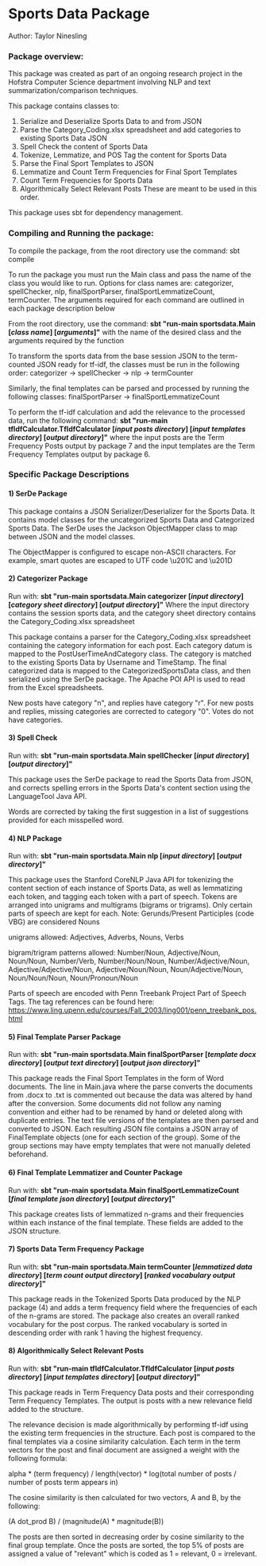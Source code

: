 # Sports Data Package #



Author: Taylor Ninesling

### Package overview: ###
This package was created as part of an ongoing research project in the Hofstra
Computer Science department involving NLP and text summarization/comparison
techniques.

This package contains classes to:
1) Serialize and Deserialize Sports Data to and from JSON
2) Parse the Category_Coding.xlsx spreadsheet and add categories to existing
Sports Data JSON
3) Spell Check the content of Sports Data
4) Tokenize, Lemmatize, and POS Tag the content for Sports Data
5) Parse the Final Sport Templates to JSON
6) Lemmatize and Count Term Frequencies for Final Sport Templates
7) Count Term Frequencies for Sports Data
8) Algorithmically Select Relevant Posts
These are meant to be used in this order.

This package uses sbt for dependency management.

### Compiling and Running the package: ###
To compile the package, from the root directory use the command: sbt compile

To run the package you must run the Main class and pass the name of the class
you would like to run. Options for class names are:
categorizer,
spellChecker,
nlp,
finalSportParser,
finalSportLemmatizeCount,
termCounter.
The arguments required for each command are outlined in each package description below

From the root directory, use the command: **sbt "run-main sportsdata.Main [_class name_] [_arguments_]"**
with the name of the desired class and the arguments required by the function

To transform the sports data from the base session JSON to the term-counted JSON ready for tf-idf, the classes must be run in the following order:
categorizer -> spellChecker -> nlp -> termCounter

Similarly, the final templates can be parsed and processed by running the following classes:
finalSportParser -> finalSportLemmatizeCount

To perform the tf-idf calculation and add the relevance to the processed data, run the following command:
**sbt "run-main tfIdfCalculator.TfIdfCalculator [_input posts directory_] [_input templates directory_] [_output directory_]"**
where the input posts are the Term Frequency Posts output by package 7 and the input templates are the Term Frequency Templates output by package 6.

### Specific Package Descriptions ###
#### 1) SerDe Package ####
This package contains a JSON Serializer/Deserializer for the Sports Data.
It contains model classes for the uncategorized Sports Data and Categorized Sports
Data. The SerDe uses the Jackson ObjectMapper class to map between JSON and the
model classes.

The ObjectMapper is configured to escape non-ASCII characters. For example,
smart quotes are escaped to UTF code \u201C and \u201D

#### 2) Categorizer Package ####

Run with: **sbt "run-main sportsdata.Main categorizer [_input directory_] [_category sheet directory_] [_output directory_]"**
Where the input directory contains the session sports data, and the category sheet directory contains the Category_Coding.xlsx spreadsheet

This package contains a parser for the Category_Coding.xlsx spreadsheet containing
the category information for each post. Each category datum is mapped to the
PostUserTimeAndCategory class. The category is matched to the existing Sports
Data by Username and TimeStamp. The final categorized data is mapped to the
CategorizedSportsData class, and then serialized using the SerDe package. The
Apache POI API is used to read from the Excel spreadsheets.

New posts have category "n", and replies have category "r".
For new posts and replies, missing categories are corrected to category "0".
Votes do not have categories.

#### 3) Spell Check ####

Run with: **sbt "run-main sportsdata.Main spellChecker [_input directory_] [_output directory_]"**

This package uses the SerDe package to read the Sports Data from JSON, and
corrects spelling errors in the Sports Data's content section using the
LanguageTool Java API.

Words are corrected by taking the first suggestion in a list of suggestions
provided for each misspelled word.

#### 4) NLP Package ####

Run with: **sbt "run-main sportsdata.Main nlp [_input directory_] [_output directory_]"**

This package uses the Stanford CoreNLP Java API for tokenizing the content section
of each instance of Sports Data, as well as lemmatizing each token, and tagging
each token with a part of speech. Tokens are arranged into unigrams and
multigrams (bigrams or trigrams). Only certain parts of speech are kept for each.
Note: Gerunds/Present Participles (code VBG) are considered Nouns

unigrams allowed: Adjectives, Adverbs, Nouns, Verbs

bigram/trigram patterns allowed: Number/Noun, Adjective/Noun, Noun/Noun, Number/Verb,
Number/Noun/Noun, Number/Adjective/Noun, Adjective/Adjective/Noun,
Adjective/Noun/Noun, Noun/Adjective/Noun, Noun/Noun/Noun, Noun/Pronoun/Noun

Parts of speech are encoded with Penn Treebank Project Part of Speech Tags. The
tag references can be found here: https://www.ling.upenn.edu/courses/Fall_2003/ling001/penn_treebank_pos.html

#### 5) Final Template Parser Package ####

Run with: **sbt "run-main sportsdata.Main finalSportParser [_template docx directory_] [_output text directory_] [_output json directory_]"**

This package reads the Final Sport Templates in the form of Word documents.
The line in Main.java where the parse converts the documents from .docx to .txt
is commented out because the data was altered by hand after the conversion. Some
documents did not follow any naming convention and either had to be renamed by
hand or deleted along with duplicate entries. The text file versions of the
templates are then parsed and converted to JSON. Each resulting JSON file contains
a JSON array of FinalTemplate objects (one for each section of the group). Some
of the group sections may have empty templates that were not manually deleted
beforehand.

#### 6) Final Template Lemmatizer and Counter Package ####

Run with: **sbt "run-main sportsdata.Main finalSportLemmatizeCount [_final template json directory_] [_output directory_]"**

This package creates lists of lemmatized n-grams and their frequencies within each instance of the final template. These fields are added to the JSON structure.

#### 7) Sports Data Term Frequency Package ####

Run with: **sbt "run-main sportsdata.Main termCounter [_lemmatized data directory_] [_term count output directory_] [_ranked vocabulary output directory_]"**

This package reads in the Tokenized Sports Data produced by the NLP package (4) and adds a term frequency field where the frequencies of each of the n-grams are stored. The package also creates an overall ranked vocabulary for the post corpus. The ranked vocabulary is sorted in descending order with rank 1 having the highest frequency.

#### 8) Algorithmically Select Relevant Posts ####
Run with: **sbt "run-main tfIdfCalculator.TfIdfCalculator [_input posts directory_] [_input templates directory_] [_output directory_]"**

This package reads in Term Frequency Data posts and their corresponding Term Frequency Templates. The output is posts with a new relevance field added to the structure.

The relevance decision is made algorithmically by performing tf-idf using the existing term frequencies in the structure. Each post is compared to the final templates via a cosine similarity calculation. Each term in the term vectors for the post and final document are assigned a weight with the following formula:

alpha * (term frequency) / length(vector) * log(total number of posts / number of posts term appears in)

The cosine similarity is then calculated for two vectors, A and B, by the following:

(A dot_prod B) / (magnitude(A) * magnitude(B))

The posts are then sorted in decreasing order by cosine similarity to the final group template. Once the posts are sorted, the top 5% of posts are assigned a value of "relevant" which is coded as 1 = relevant, 0 = irrelevant.
